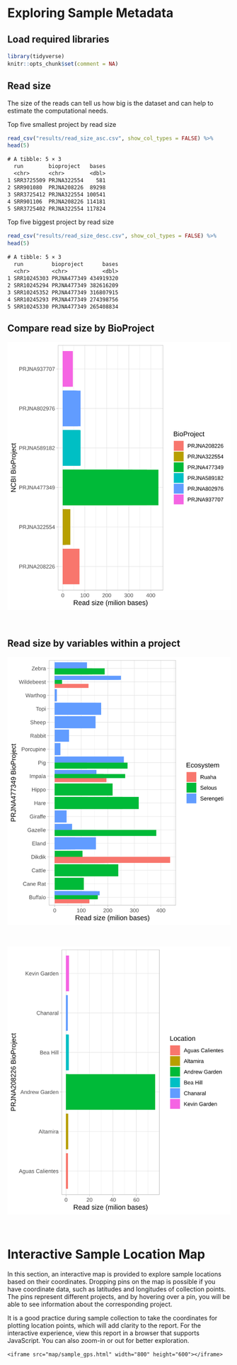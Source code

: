 # Exploring Sample Metadata

## Load required libraries

```r
library(tidyverse)
knitr::opts_chunk$set(comment = NA)
```


## Read size
The size of the reads can tell us how big is the dataset and can help to estimate the computational needs.

Top five smallest project by read size

```r
read_csv("results/read_size_asc.csv", show_col_types = FALSE) %>% 
head(5)
```

```
# A tibble: 5 × 3
  run        bioproject   bases
  <chr>      <chr>        <dbl>
1 SRR3725509 PRJNA322554    581
2 SRR901080  PRJNA208226  89298
3 SRR3725412 PRJNA322554 100541
4 SRR901106  PRJNA208226 114181
5 SRR3725402 PRJNA322554 117824
```

Top five biggest project by read size

```r
read_csv("results/read_size_desc.csv", show_col_types = FALSE) %>% 
head(5)
```

```
# A tibble: 5 × 3
  run         bioproject      bases
  <chr>       <chr>           <dbl>
1 SRR10245303 PRJNA477349 434919320
2 SRR10245294 PRJNA477349 382616209
3 SRR10245352 PRJNA477349 316807915
4 SRR10245293 PRJNA477349 274398756
5 SRR10245330 PRJNA477349 265408834
```

## Compare read size by BioProject

![](figures/read_size.svg)

<br>

## Read size by variables within a project

![](figures/PRJNA477349_read_size.svg)

<br>

![](figures/PRJNA208226_read_size.svg)

<br>

# Interactive Sample Location Map

In this section, an interactive map is provided to explore sample locations based on their coordinates. Dropping pins on the map is possible if you have coordinate data, such as latitudes and longitudes of collection points. The pins represent different projects, and by hovering over a pin, you will be able to see information about the corresponding project.</p><p>It is a good practice during sample collection to take the coordinates for plotting location points, which will add clarity to the report. For the interactive experience, view this report in a browser that supports JavaScript. You can also zoom-in or out for better exploration.


```{=html}
<iframe src="map/sample_gps.html" width="800" height="600"></iframe>
```

